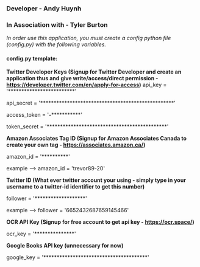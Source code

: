 ### Developer - Andy Huynh ###
### In Association with - Tyler Burton ###


_In order use this application, you must create a config python file (config.py) with the following variables._
#### config.py template: ####

**Twitter Developer Keys (Signup for Twitter Developer and create an application thus and give write/access/direct permission - https://developer.twitter.com/en/apply-for-access)**
api_key = '*************************'

api_secret = '**************************************************'

access_token = '*******************-******************************'

token_secret = '*********************************************'

**Amazon Associates Tag ID (Signup for Amazon Associates Canada to create your own tag - https://associates.amazon.ca/)**

amazon_id = '**********'

example --> amazon_id = 'trevor89-20'

**Twitter ID (What ever twitter account your using - simply type in your username to a twitter-id identifier to get this number)**

follower = '*******************'

example --> follower = '6652432687659145466'

**OCR API Key (Signup for free account to get api key - https://ocr.space/)**

ocr_key = '***************'

**Google Books API key (unnecessary for now)**

google_key = '***************************************'



